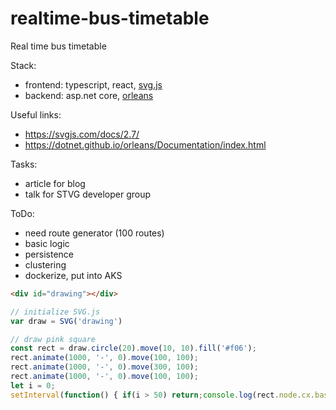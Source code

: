 # realtime-bus-timetable
Real time bus timetable

Stack:
- frontend: typescript, react, [svg.js](https://svgjs.com)
- backend: asp.net core, [orleans](https://dotnet.github.io/orleans/)

Useful links:
- https://svgjs.com/docs/2.7/
- https://dotnet.github.io/orleans/Documentation/index.html

Tasks:
- article for blog
- talk for STVG developer group

ToDo:
- need route generator (100 routes)
- basic logic
- persistence
- clustering
- dockerize, put into AKS

```html
<div id="drawing"></div>
```
```js
// initialize SVG.js
var draw = SVG('drawing')

// draw pink square
const rect = draw.circle(20).move(10, 10).fill('#f06');
rect.animate(1000, '-', 0).move(100, 100);
rect.animate(1000, '-', 0).move(300, 100);
rect.animate(1000, '-', 0).move(100, 100);
let i = 0;
setInterval(function() { if(i > 50) return;console.log(rect.node.cx.baseVal.value); i++;}, 100);


```

